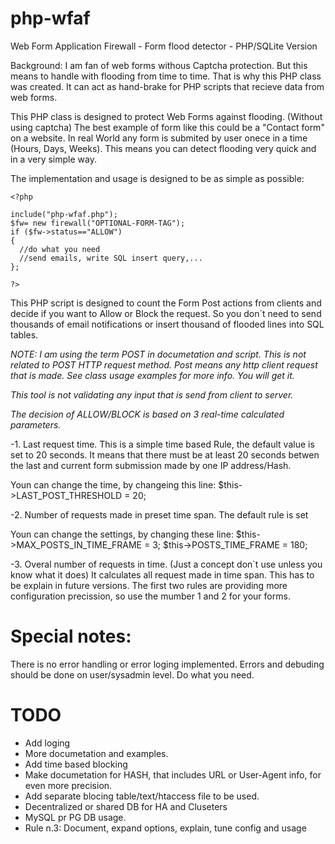 php-wfaf
========

Web Form Application Firewall - Form flood detector - PHP/SQLite Version

Background:
I am fan of web forms withous Captcha protection. But this means to handle with flooding from time to time.
That is why this PHP class was created. It can act as hand-brake for PHP scripts that recieve data from web forms.

This PHP class is designed to protect Web Forms against flooding. (Without using captcha)
The best example of form like this could be a "Contact form" on a website. In real World
any form is submited by user onece in a time (Hours, Days, Weeks).
This means you can detect flooding very quick and in a very simple way.

The implementation and usage is designed to be as simple as possible:

```
<?php

include("php-wfaf.php");
$fw= new firewall("OPTIONAL-FORM-TAG");
if ($fw->status=="ALLOW")
{
  //do what you need
  //send emails, write SQL insert query,...
};

?>
```

This PHP script is designed to count the Form Post actions from clients and decide if you want
to Allow or Block the request. So you don`t need to send thousands of email notifications or insert thousand of flooded lines into SQL tables.


*NOTE: I am using the term POST in documetation and script. This is not related to POST HTTP request method.
Post means any http client request that is made. See class usage examples for more info. You will get it.*

*This tool is not validating any input that is send from client to server.*

*The decision of ALLOW/BLOCK is based on 3 real-time calculated parameters.*

-1. Last request time.
This is a simple time based Rule, the default value is set to 20 seconds. It means that there
must be at least 20 seconds betwen the last and current form submission made by one IP address/Hash.

Youn can change the time, by changeing this line:
$this->LAST_POST_THRESHOLD     = 20;

-2. Number of requests made in preset time span.
The default rule is set 

Youn can change the settings, by changing these line:
$this->MAX_POSTS_IN_TIME_FRAME = 3;
$this->POSTS_TIME_FRAME        = 180;


-3. Overal number of requests in time. (Just a concept don`t use unless you know what it does)
It calculates all request made in time span. This has to be explain in future versions.
The first two rules are providing more configuration precission, so use the mumber 1 and 2 for your forms.



Special notes:
==============
There is no error handling or error loging implemented. Errors and debuding should be
done on user/sysadmin level. Do what you need.


TODO
====
* Add loging
* More documetation and examples.
* Add time based blocking
* Make documetation for HASH, that includes URL or User-Agent info, for even more precision.
* Add separate blocing table/text/htaccess file to be used.
* Decentralized or shared DB for HA and Cluseters
* MySQL pr PG DB usage.
* Rule n.3: Document, expand options, explain, tune config and usage




